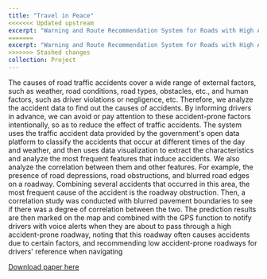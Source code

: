 ```yaml
---
title: "Travel in Peace"
<<<<<<< Updated upstream
excerpt: "Warning and Route Recommendation System for Roads with High Accident Rates<br/><img src='/images/project1.png'>"
=======
excerpt: "Warning and Route Recommendation System for Roads with High Accident Rates<br/><img src='/images/icon-1024.png'>"
>>>>>>> Stashed changes
collection: Project
---
```


The causes of road traffic accidents cover a wide range of external factors, such as weather, road conditions, road types, obstacles, etc., and human factors, such as driver violations or negligence, etc. Therefore, we analyze the accident data to find out the causes of accidents. By informing drivers in advance, we can avoid or pay attention to these accident-prone factors intentionally, so as to reduce the effect of traffic accidents. The system uses the traffic accident data provided by the government's open data platform to classify the accidents that occur at different times of the day and weather, and then uses data visualization to extract the characteristics and analyze the most frequent features that induce accidents. We also analyze the correlation between them and other features. For example, the presence of road depressions, road obstructions, and blurred road edges on a roadway. Combining several accidents that occurred in this area, the most frequent cause of the accident is the roadway obstruction. Then, a correlation study was conducted with blurred pavement boundaries to see if there was a degree of correlation between the two. The prediction results are then marked on the map and combined with the GPS function to notify drivers with voice alerts when they are about to pass through a high accident-prone roadway, noting that this roadway often causes accidents due to certain factors, and recommending low accident-prone roadways for drivers' reference when navigating

[Download paper here](http://andyyuyc.github.io/files/project1.pdf)


